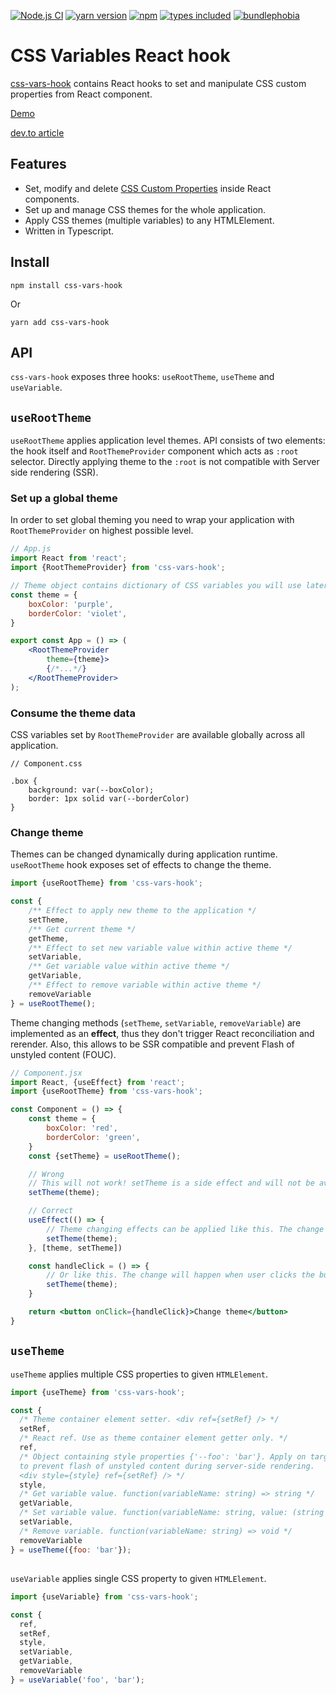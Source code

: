 [![Node.js CI](https://github.com/morewings/css-vars-hook/actions/workflows/merge-jobs.yml/badge.svg)](https://github.com/morewings/css-vars-hook/actions/workflows/merge-jobs.yml)
[![yarn version](https://badge.fury.io/js/css-vars-hook.svg)](https://www.npmjs.com/package/css-vars-hook)
[![npm](https://img.shields.io/npm/dm/css-vars-hook)](http://npm-stats.org/#/css-vars-hook)
[![types included](https://badgen.net/npm/types/tslib)](https://github.com/morewings/css-vars-hook/blob/master/types/index.d.ts)
[![bundlephobia](https://badgen.net/bundlephobia/minzip/css-vars-hook)](https://bundlephobia.com/result?p=css-vars-hook)

# CSS Variables React hook

[css-vars-hook](https://github.com/morewings/css-vars-hook) contains React hooks to set and manipulate CSS custom properties from React component.

[Demo](https://morewings.github.io/css-vars-hook/)

[dev.to article](https://dev.to/morewings/how-to-use-css-vars-hook-to-manipulate-css-custom-properties-in-react-38dg)

## Features

- Set, modify and delete [CSS Custom Properties](https://developer.mozilla.org/en-US/docs/Web/CSS/--*) inside React components.
- Set up and manage CSS themes for the whole application.
- Apply CSS themes (multiple variables) to any HTMLElement.
- Written in Typescript.

## Install

```shell script
npm install css-vars-hook
```
Or
```shell script
yarn add css-vars-hook
```

## API

`css-vars-hook` exposes three hooks: `useRootTheme`, `useTheme` and `useVariable`.

## `useRootTheme`

`useRootTheme` applies application level themes. API consists of two elements: the hook itself and `RootThemeProvider` component which acts as `:root` selector. Directly applying theme to the `:root` is not compatible with Server side rendering (SSR).

### Set up a global theme

In order to set global theming you need to wrap your application with `RootThemeProvider` on highest possible level.

```jsx
// App.js
import React from 'react';
import {RootThemeProvider} from 'css-vars-hook';

// Theme object contains dictionary of CSS variables you will use later in your application
const theme = {
    boxColor: 'purple',
    borderColor: 'violet',
}

export const App = () => (
    <RootThemeProvider
        theme={theme}>
        {/*...*/}
    </RootThemeProvider>
);
```

### Consume the theme data

CSS variables set by `RootThemeProvider` are available globally across all application.

```postcss
// Component.css

.box {
    background: var(--boxColor);
    border: 1px solid var(--borderColor)
}
```

### Change theme

Themes can be changed dynamically during application runtime. `useRootTheme` hook exposes set of effects to change the theme.

```js
import {useRootTheme} from 'css-vars-hook';

const {
    /** Effect to apply new theme to the application */
    setTheme,
    /** Get current theme */
    getTheme,
    /** Effect to set new variable value within active theme */
    setVariable,
    /** Get variable value within active theme */
    getVariable,
    /** Effect to remove variable within active theme */
    removeVariable
} = useRootTheme();
```

Theme changing methods (`setTheme`, `setVariable`, `removeVariable`) are implemented as an **effect**, thus they don't trigger React reconciliation and rerender. Also, this allows to be SSR compatible and prevent Flash of unstyled content (FOUC).

```jsx
// Component.jsx
import React, {useEffect} from 'react';
import {useRootTheme} from 'css-vars-hook';

const Component = () => {
    const theme = {
        boxColor: 'red',
        borderColor: 'green',
    }
    const {setTheme} = useRootTheme();

    // Wrong
    // This will not work! setTheme is a side effect and will not be available during render stage
    setTheme(theme);

    // Correct
    useEffect(() => {
        // Theme changing effects can be applied like this. The change will happen after render.
        setTheme(theme);
    }, [theme, setTheme])

    const handleClick = () => {
        // Or like this. The change will happen when user clicks the button.
        setTheme(theme);
    }

    return <button onClick={handleClick}>Change theme</button>
}
```

## `useTheme`

`useTheme` applies multiple CSS properties to given `HTMLElement`.

```js
import {useTheme} from 'css-vars-hook';

const {
  /* Theme container element setter. <div ref={setRef} /> */
  setRef,
  /* React ref. Use as theme container element getter only. */
  ref,
  /* Object containing style properties {'--foo': 'bar'}. Apply on target element
  to prevent flash of unstyled content during server-side rendering.
  <div style={style} ref={setRef} /> */
  style,
  /* Get variable value. function(variableName: string) => string */
  getVariable,
  /* Set variable value. function(variableName: string, value: (string|number)) => void */
  setVariable,
  /* Remove variable. function(variableName: string) => void */
  removeVariable
} = useTheme({foo: 'bar'});
```

##

`useVariable` applies single CSS property to given `HTMLElement`.

```js
import {useVariable} from 'css-vars-hook';

const {
  ref,
  setRef,
  style,
  setVariable,
  getVariable,
  removeVariable
} = useVariable('foo', 'bar');
```





